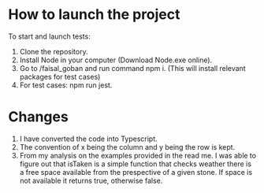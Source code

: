 # How to launch the project

To start and launch tests:

1) Clone the repository.
2) Install Node in your computer (Download Node.exe online).
3) Go to /faisal_goban and run command npm i. (This will install relevant packages for test cases)
4) For test cases: npm run jest.


# Changes

1) I have converted the code into Typescript.
2) The convention of x being the column and y being the row is kept.
3) From my analysis on the examples provided in the read me. I was able to figure out that isTaken is a simple function that checks weather there is a free space available
from the prespective of a given stone. If space is not available it returns true, otherwise false.